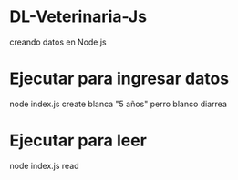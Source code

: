 # DL-Veterinaria-Js

creando datos en Node js

# Ejecutar para ingresar datos

node index.js create blanca "5 años" perro blanco diarrea

# Ejecutar para leer

node index.js read

